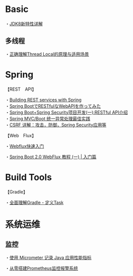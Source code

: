 # Basic
・[JDK8新特性详解](https://my.oschina.net/mdxlcj/blog/1622718)

## 多线程

・[正确理解Thread Local的原理与适用场景](http://www.jasongj.com/java/threadlocal/)


# Spring

【REST　API】

・[Building REST services with Spring](https://spring.io/guides/tutorials/bookmarks/)  
・[Spring BootでRESTfulなWebAPIを作ってみた](https://ishiis.net/2016/09/08/spring-boot-rest-api/)  
・[Spring Boot+Spring Security项目开发(一):RESTful API介绍](https://blog.csdn.net/tryandfight/article/details/80461250)  
・[Spring MVC/Boot 统一异常处理最佳实践](http://www.zhaojun.im/springboot-exception/)  
・[CSRF 详解：攻击，防御，Spring Security应用等](https://www.cnblogs.com/pengdai/p/12164754.html#_label4_5)  


【Web　Flux】

・[Webflux快速入门](https://www.cnblogs.com/niechen/p/9303451.html)

・[Spring Boot 2.0 WebFlux 教程 (一) | 入门篇](https://juejin.im/post/5cb5d71d51882545dd09b634)

# Build Tools

【Gradle】

・[全面理解Gradle - 定义Task](https://blog.csdn.net/singwhatiwanna/article/details/76084580)

# 系统运维

## 监控

・[使用 Micrometer 记录 Java 应用性能指标](https://www.ibm.com/developerworks/cn/java/j-using-micrometer-to-record-java-metric/index.html)

・[从零搭建Prometheus监控报警系统](https://www.cnblogs.com/chenqionghe/p/10494868.html)

